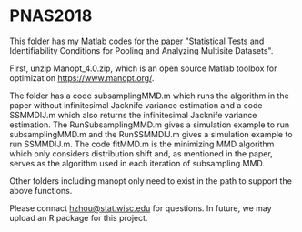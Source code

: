 # PNAS2018
This folder has my Matlab codes for the paper "Statistical Tests and Identifiability Conditions for Pooling and Analyzing Multisite Datasets". 

First, unzip Manopt_4.0.zip, which is an open source Matlab toolbox for optimization https://www.manopt.org/.

The folder has a code subsamplingMMD.m which runs the algorithm in the paper without infinitesimal Jacknife variance estimation and a code SSMMDIJ.m which also returns the infinitesimal Jacknife variance estimation. The RunSubsamplingMMD.m gives a simulation example to run subsamplingMMD.m and the RunSSMMDIJ.m gives a simulation example to run SSMMDIJ.m. The code fitMMD.m is the minimizing MMD algorithm which only considers distribution shift and, as mentioned in the paper, serves as the algorithm used in each iteration of subsampling MMD. 

Other folders including manopt only need to exist in the path to support the above functions.

Please connact hzhou@stat.wisc.edu for questions. In future, we may upload an R package for this project. 
